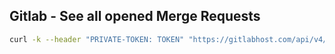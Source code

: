 ## Gitlab - See all opened Merge Requests

```sh
curl -k --header "PRIVATE-TOKEN: TOKEN" "https://gitlabhost.com/api/v4/merge_requests?scope=all&state=opened&source_branch=source_branch"
```
